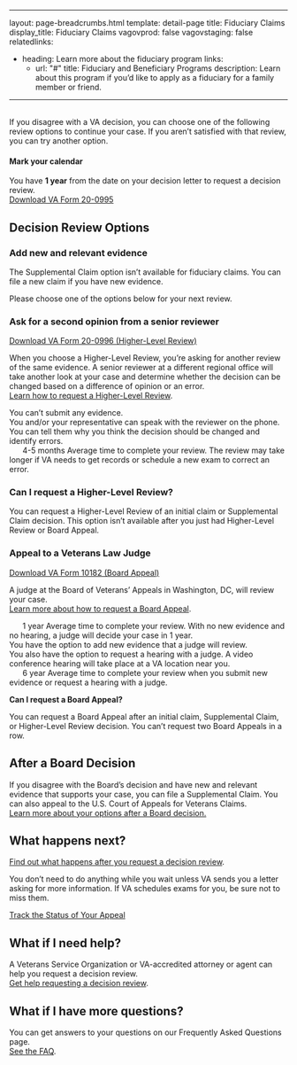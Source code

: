 ---
layout: page-breadcrumbs.html
template: detail-page
title: Fiduciary Claims
display_title: Fiduciary Claims
vagovprod: false
vagovstaging: false
relatedlinks:
  - heading: Learn more about the fiduciary program
    links:
    - url: "#"
      title: Fiduciary and Beneficiary Programs
      description: Learn about this program if you’d like to apply as a fiduciary for a family member or friend.
------
<br>
<div itemprop="description" class="va-introtext">
If you disagree with a VA decision, you can choose one of the following review options to continue your case. If you aren’t satisfied with that review, you can try another option.
</div>

<div class="usa-alert usa-alert-info">
  <div class="usa-alert-body">
    <h4 class="usa-alert-heading">
      Mark your calendar 
    </h4>
    <p class="usa-alert-text">
      You have <b>1 year</b> from the date on your decision letter to request a decision review.
      <br>
      <a href="#">Download VA Form 20-0995</a>
    </p>
  </div>
</div>

## Decision Review Options

### Add new and relevant evidence

The Supplemental Claim option isn’t available for fiduciary claims. You can file a new claim if you have new evidence. 
<br>

Please choose one of the options below for your next review.

### Ask for a second opinion from a senior reviewer

[Download VA Form 20-0996 (Higher-Level Review)](#)

When you choose a Higher-Level Review, you’re asking for another review of the same evidence. A senior reviewer at a different regional office will take another look at your case and determine whether the decision can be changed based on a difference of opinion or an error. 
<br>
<a href="#">Learn how to request a Higher-Level Review</a>.
<br>
<div class ="vads-u-display--flex vads-u-margin-y--1">
  <div class="vads-u-flex--auto">
    <span class="heading-level-3" style="margin-right: 1.5rem"><i class="far fa-times-circle"></i></span>
  </div>
  <div class="vads-u-flex--1">  
     You can’t submit any evidence.
  </div>
</div>      
<div class ="vads-u-display--flex vads-u-margin-y--1">
  <div class="vads-u-flex--auto">
    <span class="heading-level-3" style="margin-right: 1.5rem"><i class="fas fa-phone"></i></span>
  </div>
  <div class="vads-u-flex--1">
  You and/or your representative can speak with the reviewer on the phone. You can tell them why you think the decision should be changed and identify errors.
  </div>
</div>  

<div class="card information">
  <span class="number"><span class="heading-level-3"><i class="far fa-clock" style="margin-right: 1.5rem"></i> 4-5 months</span></span>
  <span class="description">Average time to complete your review. The review may take longer if VA needs to get records or schedule a new exam to correct an error.</span>
</div>

### Can I request a Higher-Level Review?

You can request a Higher-Level Review of an initial claim or Supplemental Claim decision. This option isn’t available after you just had Higher-Level Review or Board Appeal.

### Appeal to a Veterans Law Judge

[Download VA Form 10182 (Board Appeal)](#)
<br>

A judge at the Board of Veterans’ Appeals in Washington, DC, will review your case. 
<br>
[Learn more about how to request a Board Appeal](#).

<div class="card information">
  <span class="number"><span class="heading-level-3"><i class="far fa-clock" style="margin-right: 1.5rem"></i> 1 year</span></span>
  <span class="description">Average time to complete your review. With no new evidence and no hearing, a judge will decide your case in 1 year.</span>
</div>

<div class ="vads-u-display--flex vads-u-margin-y--1">
  <div class="vads-u-flex--auto">
    <span class="heading-level-3" style="margin-right: 1.5rem"><i class="far fa-copy"></i></span>
  </div>
  <div class="vads-u-flex--1">  
     You have the option to add new evidence that a judge will review.
  </div>   
</div>
<div class ="vads-u-display--flex vads-u-margin-y--1">    
  <div class="vads-u-flex--auto">
    <span class="heading-level-3"><i class="fas fa-user" style="margin-right: 1.5rem"></i></span>
  </div>
  <div class="vads-u-flex--1"> 
    You also have the option to request a hearing with a judge. A video conference hearing will take place at a VA location near you.
  </div>
</div>  

<div class="card information">
  <span class="number"><span class="heading-level-3"><i class="far fa-clock" style="margin-right: 1.5rem"></i> 6 year</span></span>
  <span class="description">Average time to complete your review when you submit new evidence or request a hearing with a judge.</span>
</div>

__Can I request a Board Appeal?__

You can request a Board Appeal after an initial claim, Supplemental Claim, or Higher-Level Review decision. You can’t request two Board Appeals in a row.

## After a Board Decision

If you disagree with the Board’s decision and have new and relevant evidence that supports your case, you can file a Supplemental Claim. You can also appeal to the U.S. Court of Appeals for Veterans Claims. 
<br>
[Learn more about your options after a Board decision.](#)

## What happens next?

[Find out what happens after you request a decision review](#). 

You don’t need to do anything while you wait unless VA sends you a letter asking for more information. If VA schedules exams for you, be sure not to miss them.

<a href="#" class="usa-button-primary">Track the Status of Your Appeal</a>

## What if I need help?

A Veterans Service Organization or VA-accredited attorney or agent can help you request a decision review. 
<br>
[Get help requesting a decision review](#).

## What if I have more questions?
You can get answers to your questions on our Frequently Asked Questions page.
<br>
[See the FAQ](#).

